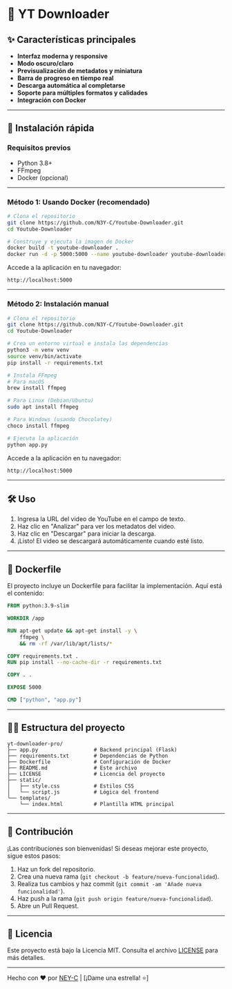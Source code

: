 # 🎥 YT Downloader 

## ✨ Características principales

- **Interfaz moderna y responsive**
- **Modo oscuro/claro**
- **Previsualización de metadatos y miniatura**
- **Barra de progreso en tiempo real**
- **Descarga automática al completarse**
- **Soporte para múltiples formatos y calidades**
- **Integración con Docker**

---

## 🚀 Instalación rápida

### Requisitos previos

- Python 3.8+
- FFmpeg
- Docker (opcional)

---

### Método 1: Usando Docker (recomendado)

```bash
# Clona el repositorio
git clone https://github.com/N3Y-C/Youtube-Downloader.git
cd Youtube-Downloader

# Construye y ejecuta la imagen de Docker
docker build -t youtube-downloader .
docker run -d -p 5000:5000 --name youtube-downloader youtube-downloader
```

Accede a la aplicación en tu navegador:
```
http://localhost:5000
```

---

### Método 2: Instalación manual

```bash
# Clona el repositorio
git clone https://github.com/N3Y-C/Youtube-Downloader.git
cd Youtube-Downloader

# Crea un entorno virtual e instala las dependencias
python3 -m venv venv
source venv/bin/activate
pip install -r requirements.txt

# Instala FFmpeg
# Para macOS
brew install ffmpeg

# Para Linux (Debian/Ubuntu)
sudo apt install ffmpeg

# Para Windows (usando Chocolatey)
choco install ffmpeg

# Ejecuta la aplicación
python app.py
```

Accede a la aplicación en tu navegador:
```
http://localhost:5000
```

---

## 🛠️ Uso

1. Ingresa la URL del video de YouTube en el campo de texto.
2. Haz clic en "Analizar" para ver los metadatos del video.
3. Haz clic en "Descargar" para iniciar la descarga.
4. ¡Listo! El video se descargará automáticamente cuando esté listo.

---

## 🐳 Dockerfile

El proyecto incluye un Dockerfile para facilitar la implementación. Aquí está el contenido:

```dockerfile
FROM python:3.9-slim

WORKDIR /app

RUN apt-get update && apt-get install -y \
    ffmpeg \
    && rm -rf /var/lib/apt/lists/*

COPY requirements.txt .
RUN pip install --no-cache-dir -r requirements.txt

COPY . .

EXPOSE 5000

CMD ["python", "app.py"]
```

---

## 🧑‍💻 Estructura del proyecto

```
yt-downloader-pro/
├── app.py                  # Backend principal (Flask)
├── requirements.txt        # Dependencias de Python
├── Dockerfile              # Configuración de Docker
├── README.md               # Este archivo
├── LICENSE                 # Licencia del proyecto
├── static/
│   ├── style.css           # Estilos CSS
│   └── script.js           # Lógica del frontend
└── templates/
    └── index.html          # Plantilla HTML principal
```

---

## 🤝 Contribución

¡Las contribuciones son bienvenidas! Si deseas mejorar este proyecto, sigue estos pasos:

1. Haz un fork del repositorio.
2. Crea una nueva rama (`git checkout -b feature/nueva-funcionalidad`).
3. Realiza tus cambios y haz commit (`git commit -am 'Añade nueva funcionalidad'`).
4. Haz push a la rama (`git push origin feature/nueva-funcionalidad`).
5. Abre un Pull Request.

---

## 📄 Licencia

Este proyecto está bajo la Licencia MIT. Consulta el archivo [LICENSE](LICENSE) para más detalles.

---

Hecho con ❤️ por [NEY-C](https://github.com/N3Y-C) | [¡Dame una estrella! ⭐]